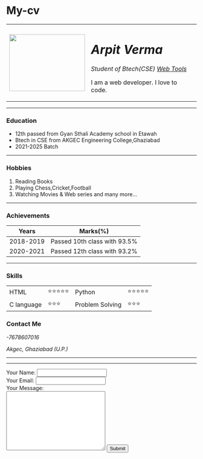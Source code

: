 # My-cv
<!DOCTYPE html>
<html lang="en" dir="ltr">

<head>
  <meta charset="utf-8">
  <title>Arpit website</title>
</head>

<body>
  <table cellspacing="10">
    <tr>
      <td><img src="https://cdn.pixabay.com/photo/2015/04/23/22/00/tree-736885_960_720.jpg" height="150" width="200">
      </td>
      <td>
        <h1><em>Arpit Verma</em></h1>
        <p><em>Student of Btech(CSE) <a href="https://www.mdn.com">Web Tools</a></em></p>
        <p>I am a web developer. I love to code.</p>
      </td>
    </tr>
  </table>

  <hr>
  <h3>Education</h3>
  <ul>
    <li>12th passed from Gyan Sthali Academy school in Etawah</li>
    <li>
      Btech in CSE from AKGEC Engineering College,Ghaziabad
    </li>
    <li>
      2021-2025 Batch
    </li>
  </ul>
  <hr>
  <h3>Hobbies</h3>
  <ol>
    <li>
      Reading Books
    </li>
    <li>
      Playing Chess,Cricket,Football
    </li>
    <li>
      Watching Movies & Web series and many more...
    </li>
  </ol>
  <hr>
  <h3>Achievements</h3>
  <table border="0" cellspacing="10">
    <thead>
      <tr>
        <th>Years</th>
        <th>Marks(%)</th>
      </tr>
    </thead>
    <tbody>
      <tr>
        <td>2018-2019</td>
        <td>Passed 10th class with 93.5%</td>
      </tr>
      <tr>
        <td>2020-2021</td>
        <td>Passed 12th class with 93.2%</td>
      </tr>
    </tbody>
  </table>
  <hr>
  <h3>Skills</h3>
  <table border="0" cellspacing="10">
    <tbody>
      <tr>
        <td>HTML</td>
        <td>⭐⭐⭐⭐⭐</td>
        <td>Python</td>
        <td>⭐⭐⭐⭐⭐</td>
      </tr>
      <tr>
        <td>C language</td>
        <td>⭐⭐⭐</td>
        <td>Problem Solving</td>
        <td>⭐⭐⭐</td>
      </tr>
    </tbody>
  </table>
  <h3>Contact Me</h3>
  <p><em>-7678607016</em></p>
  <p><em>Akgec, Ghaziabad (U.P.)</em></p>
  <hr>
  <hr>
  <form class="" action="mailto:infokumarsuresh4506@gmail.com", method="post" enctype="">
    <label>Your Name:</label>
    <input type="text" name="Your name" value=""><br>
    <label>Your Email:</label>
    <input type="email" name="Your Email" value=""><br>
    <label>Your Message:</label><br>
    <textarea name="Your Message" id="" cols="30" rows="10"></textarea>
    <input type="submit" name="">

  </form>
</body>

</html>
